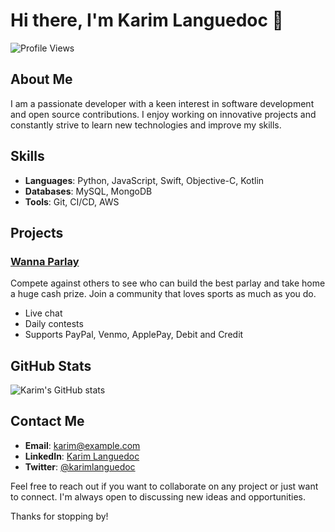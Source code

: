# Hi there, I'm Karim Languedoc 👋

![Profile Views](https://komarev.com/ghpvc/?username=karimlanguedoc&color=blue)

## About Me

I am a passionate developer with a keen interest in software development and open source contributions. I enjoy working on innovative projects and constantly strive to learn new technologies and improve my skills.

## Skills

- **Languages**: Python, JavaScript, Swift, Objective-C, Kotlin
- **Databases**: MySQL, MongoDB
- **Tools**: Git, CI/CD, AWS

## Projects

### [Wanna Parlay](https://apps.apple.com/us/app/wanna-parlay-sports-contest/id6474763806)
Compete against others to see who can build the best parlay and take home a huge cash prize. Join a community that loves sports as much as you do.

- Live chat
- Daily contests
- Supports PayPal, Venmo, ApplePay, Debit and Credit

## GitHub Stats

![Karim's GitHub stats](https://github-readme-stats.vercel.app/api?username=karimlanguedoc&show_icons=true&theme=radical)

## Contact Me

- **Email**: [karim@example.com](mailto:karim@example.com)
- **LinkedIn**: [Karim Languedoc](https://www.linkedin.com/in/karimlanguedoc/)
- **Twitter**: [@karimlanguedoc](https://twitter.com/karimlanguedoc)

Feel free to reach out if you want to collaborate on any project or just want to connect. I'm always open to discussing new ideas and opportunities.

Thanks for stopping by!
